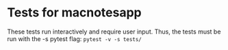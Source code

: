 # Tests for macnotesapp

These tests run interactively and require user input. Thus, the tests must be run with the -s pytest flag: `pytest -v -s tests/`